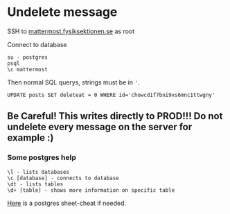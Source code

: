 # Undelete message

SSH to [mattermost.fysiksektionen.se](mattermost.fysiksektionen.se) as root

Connect to database
```
su - postgres
psql
\c mattermost
```

Then normal SQL querys, strings must be in `'`.

```
UPDATE posts SET deleteat = 0 WHERE id='chowcd1f7bni9xs6mnc1ttwgny'
```


## Be Careful! This writes directly to PROD!!! Do not undelete every message on the server for example :)

### Some postgres help

```
\l - lists databases
\c [database] - connects to database
\dt - lists tables
\d+ [table] - shows more information on specific table
```

[Here](https://www.postgresqltutorial.com/postgresql-cheat-sheet/) is a postgres sheet-cheat if needed.
